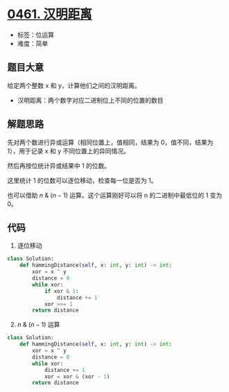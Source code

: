 # [0461. 汉明距离](https://leetcode.cn/problems/hamming-distance/)

- 标签：位运算
- 难度：简单

## 题目大意

给定两个整数 x 和 y，计算他们之间的汉明距离。

- 汉明距离：两个数字对应二进制位上不同的位置的数目

## 解题思路

先对两个数进行异或运算（相同位置上，值相同，结果为 0，值不同，结果为 1），用于记录 x 和 y 不同位置上的异同情况。

然后再按位统计异或结果中 1 的位数。

这里统计 1 的位数可以逐位移动，检查每一位是否为 1。

也可以借助  $n~\&~(n-1)$  运算。这个运算刚好可以将 n 的二进制中最低位的 1 变为 0。

## 代码

1. 逐位移动
```Python
class Solution:
    def hammingDistance(self, x: int, y: int) -> int:
        xor = x ^ y
        distance = 0
        while xor:
            if xor & 1:
                distance += 1
            xor >>= 1
        return distance
```

2. $n~\&~(n-1)$  运算
```Python
class Solution:
    def hammingDistance(self, x: int, y: int) -> int:
        xor = x ^ y
        distance = 0
        while xor:
            distance += 1
            xor = xor & (xor - 1)
        return distance
```

